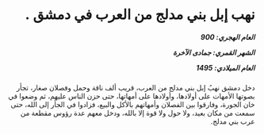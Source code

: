 <h1 dir="rtl">نهب إبل بني مدلج من العرب في دمشق .</h1>

<h5 dir="rtl">العام الهجري:  900

الشهر القمري: جمادى الآخرة

العام الميلادي: 1495</h5>

<p dir="rtl">دخل دمشق نهبُ إبل بني مدلج من العرب، قريب ألف ناقة وحمل وفصلان صغار، تجأر بصوتها الأمهات على أولادها، وأولادها على أمهاتها، حتى حزن الناس عليهم، ثم وضعوا في خان الجورة، وفارقوا بين الفصلان وأمهاتهم بالأكل والبيع، فزادوا في الجأر إلى الله، حتى سمعت من مكان بعيد، ولا حول ولا قوة إلا بالله، ودخل معهم عدة رؤوس مقطعة من عرب بني مدلج.</p></br>
